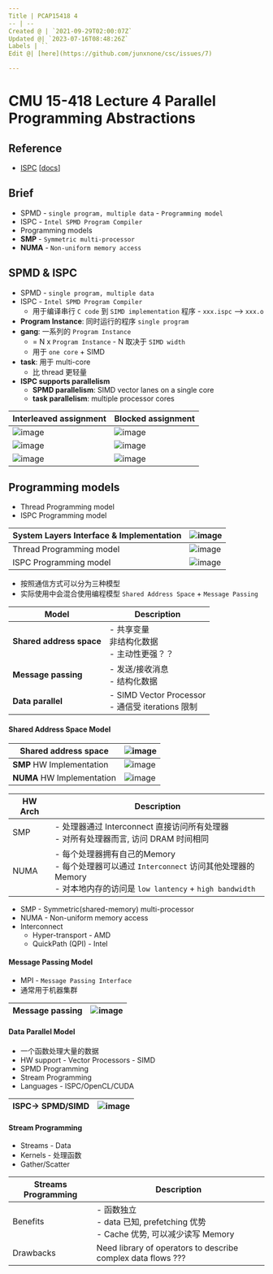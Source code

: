 ```yaml
---
Title | PCAP15418 4
-- | --
Created @ | `2021-09-29T02:00:07Z`
Updated @| `2023-07-16T08:48:26Z`
Labels | ``
Edit @| [here](https://github.com/junxnone/csc/issues/7)

---
```

# CMU 15-418 Lecture 4 Parallel Programming Abstractions

## Reference
- [ISPC](https://github.com/ispc/ispc) [[docs](https://ispc.github.io/)]

## Brief
- SPMD - `single program, multiple data` - `Programming model`
- ISPC - `Intel SPMD Program Compiler`
- Programming models
- **SMP** - `Symmetric multi-processor`
- **NUMA** - `Non-uniform memory access`


## SPMD & ISPC
- SPMD - `single program, multiple data` 
- ISPC - `Intel SPMD Program Compiler` 
  - 用于编译串行 `C code` 到 `SIMD implementation` 程序  - `xxx.ispc` --> `xxx.o`
- **Program Instance**:  同时运行的程序 `single program`
- **gang**:  一系列的 `Program Instance`
  - = N x `Program Instance` - N 取决于 `SIMD width` 
  - 用于 `one core` + SIMD
- **task**: 用于 multi-core 
  - 比 thread 更轻量 
- **ISPC supports parallelism**
  - **SPMD parallelism**: SIMD vector lanes on a single core  
  - **task parallelism**: multiple processor cores

Interleaved assignment | Blocked assignment
-- | --
![image](https://user-images.githubusercontent.com/2216970/139635445-4c75c251-82e2-4ea2-bf90-b8440b465968.png) | ![image](https://user-images.githubusercontent.com/2216970/139635947-6e721047-963c-405c-9337-0599eaffa91e.png)
![image](https://user-images.githubusercontent.com/2216970/139635773-285ee1fc-4b74-4bc5-a9d7-7cde348a855e.png) | ![image](https://user-images.githubusercontent.com/2216970/139636004-4a7d4128-1b2b-4fbd-9887-79a27ddb725a.png)
![image](https://user-images.githubusercontent.com/2216970/139636184-b9f009df-3e2e-44cb-b332-5db7c652fcfb.png) | ![image](https://user-images.githubusercontent.com/2216970/139636199-72654d6e-ef42-4560-86b9-8b8d085966d3.png)



## Programming models
- Thread Programming model
- ISPC Programming model

System Layers Interface & Implementation | ![image](https://user-images.githubusercontent.com/2216970/135245467-db9b76ba-76a8-456d-91a1-1c41b5b296dc.png) 
-- | --
Thread Programming model |  ![image](https://user-images.githubusercontent.com/2216970/135245886-c94c6523-4b95-4f45-b75c-e3fbe7de19ac.png) 
ISPC Programming model | ![image](https://user-images.githubusercontent.com/2216970/135245974-87a9145c-45ff-452d-8f3b-4d80875f9e23.png)


- 按照通信方式可以分为三种模型
- 实际使用中会混合使用编程模型 `Shared Address Space` + `Message Passing`

Model | Description
-- | --
**Shared address space** | - 共享变量<br> 非结构化数据<br> - 主动性更强？？
**Message passing** | - 发送/接收消息<br> - 结构化数据
**Data parallel** | - SIMD Vector Processor<br>- 通信受 iterations 限制



#### Shared Address Space Model

Shared address space | ![image](https://user-images.githubusercontent.com/2216970/135246760-0cde6b4e-dc3b-49f7-bab6-f4600bdf43d3.png) 
-- | --
**SMP** HW Implementation | ![image](https://user-images.githubusercontent.com/2216970/135250232-2b4e42d2-d82b-4d38-97e2-93e295cf7b17.png) 
**NUMA** HW Implementation | ![image](https://user-images.githubusercontent.com/2216970/139651287-47c6f557-cfa4-4039-b0b1-0d1dd8b6d0e0.png)

HW Arch |  Description
-- | --
SMP | - 处理器通过 Interconnect 直接访问所有处理器<br>- 对所有处理器而言, 访问 DRAM 时间相同
NUMA | - 每个处理器拥有自己的Memory<br>- 每个处理器可以通过 `Interconnect` 访问其他处理器的 Memory<br>- 对本地内存的访问是 `low lantency` + `high bandwidth`


- SMP - Symmetric(shared-memory) multi-processor
- NUMA - Non-uniform memory access
- Interconnect
  - Hyper-transport - AMD
  - QuickPath (QPI) - Intel

#### Message Passing Model
- MPI - `Message Passing Interface`
- 通常用于机器集群

Message passing | ![image](https://user-images.githubusercontent.com/2216970/135251375-cccae0d5-6229-4656-bbee-648ab29acc8a.png) 
-- | --


#### Data Parallel Model
- 一个函数处理大量的数据
- HW  support - Vector Processors -  SIMD
- SPMD Programming
- Stream Programming
- Languages - ISPC/OpenCL/CUDA

ISPC-> SPMD/SIMD | ![image](https://user-images.githubusercontent.com/2216970/135419585-ea69d459-36ed-407a-8d73-575261c74bb1.png) 
-- | --


#### Stream Programming
- Streams - Data
- Kernels - 处理函数 
- Gather/Scatter


Streams Programming | Description
-- | --
Benefits | - 函数独立<br>- data 已知, prefetching 优势<br>- Cache 优势, 可以减少读写 Memory
Drawbacks | Need library of operators to describe complex data flows ???




